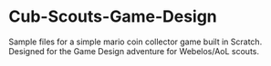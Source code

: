 # Cub-Scouts-Game-Design
Sample files for a simple mario coin collector game built in Scratch. Designed for the Game Design adventure for Webelos/AoL scouts.

